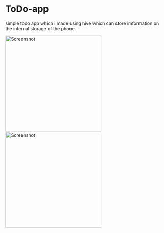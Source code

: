 # ToDo-app

simple todo app which i made using hive which can store imformation on the internal storage of the phone



<img src="https://github.com/yosephyonas/minimal-todo-app/assets/101545038/5c2b649c-ec8f-4913-9edb-402591e03132" alt="Screenshot" width="300">


<img src="(https://github.com/yosephyonas/minimal-todo-app/assets/101545038/19bbe3a8-16be-4d8b-a931-3738627791cb" alt="Screenshot" width="300">
